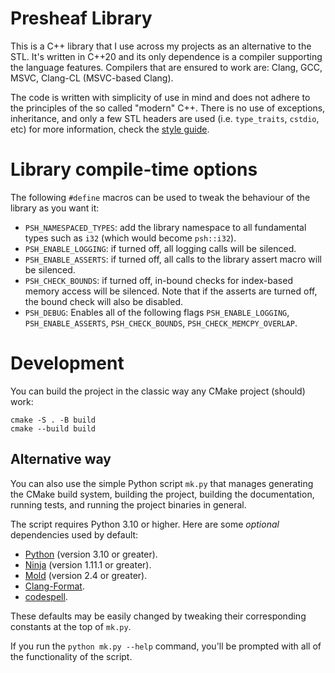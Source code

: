 # Presheaf Library

This is a C++ library that I use across my projects as an alternative to the STL. It's written in
C++20 and its only dependence is a compiler supporting the language features. Compilers that are
ensured to work are: Clang, GCC, MSVC, Clang-CL (MSVC-based Clang).

The code is written with simplicity of use in mind and does not adhere to the principles of the so
called "modern" C++. There is no use of exceptions, inheritance, and only a few STL headers are
used (i.e. `type_traits`, `cstdio`, etc) for more information, check the [style guide](./STYLE_GUIDE.md).

# Library compile-time options

The following `#define` macros can be used to tweak the behaviour of the library as you want it:
- `PSH_NAMESPACED_TYPES`: add the library namespace to all fundamental types such as `i32` (which
  would become `psh::i32`).
- `PSH_ENABLE_LOGGING`: if turned off, all logging calls will be silenced.
- `PSH_ENABLE_ASSERTS`: if turned off, all calls to the library assert macro will be silenced.
- `PSH_CHECK_BOUNDS`: if turned off, in-bound checks for index-based memory access will be silenced.
  Note that if the asserts are turned off, the bound check will also be disabled.
- `PSH_DEBUG`: Enables all of the following flags `PSH_ENABLE_LOGGING`, `PSH_ENABLE_ASSERTS`,
  `PSH_CHECK_BOUNDS`, `PSH_CHECK_MEMCPY_OVERLAP`.

# Development

You can build the project in the classic way any CMake project (should) work:

```
cmake -S . -B build
cmake --build build
```

## Alternative way

You can also use the simple Python script `mk.py` that manages generating the CMake build system,
building the project, building the documentation, running tests, and running the project binaries
in general.

The script requires Python 3.10 or higher. Here are some *optional* dependencies used by default:

- [Python](https://www.python.org/) (version 3.10 or greater).
- [Ninja](https://ninja-build.org/) (version 1.11.1 or greater).
- [Mold](https://github.com/rui314/mold) (version 2.4 or greater).
- [Clang-Format](https://clang.llvm.org/docs/ClangFormat.html).
- [codespell](https://github.com/codespell-project/codespell).

These defaults may be easily changed by tweaking their corresponding constants at the top of `mk.py`.

If you run the `python mk.py --help` command, you'll be prompted with all of the functionality of the
script.
